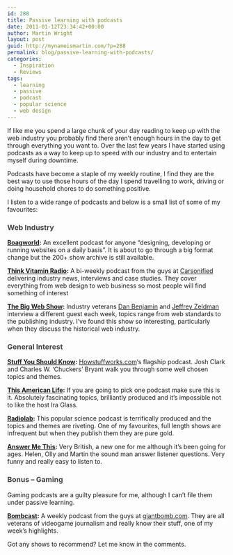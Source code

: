 ```yaml
---
id: 288
title: Passive learning with podcasts
date: 2011-01-12T23:34:42+00:00
author: Martin Wright
layout: post
guid: http://mynameismartin.com/?p=288
permalink: blog/passive-learning-with-podcasts/
categories:
  - Inspiration
  - Reviews
tags:
  - learning
  - passive
  - podcast
  - popular science
  - web design
---
```

If like me you spend a large chunk of your day reading to keep up with the web industry you probably find there aren&#8217;t enough hours in the day to get through everything you want to. Over the last few years I have started using podcasts as a way to keep up to speed with our industry and to entertain myself during downtime.

Podcasts have become a staple of my weekly routine, I find they are the best way to use those hours of the day I spend travelling to work, driving or doing household chores to do something positive.

I listen to a wide range of podcasts and below is a small list of some of my favourites:

### <span style="color: #444444;">Web Industry</span>

**<a title="Boagworld" href="http://boagworld.com/category/podcast/" target="_blank">Boagworld</a>:** An excellent podcast for anyone &#8220;designing, developing or running websites on a daily basis&#8221;. It is about to go through a big format change but the 200+ show archive is still available.

**<a title="Think Vitamin Radio" href="http://thinkvitamin.com/podcast/" target="_blank">Think Vitamin Radio</a>:** A bi-weekly podcast from the guys at <a title="Carsonified" href="http://carsonified.com/" target="_blank">Carsonified</a> delivering industry news, interviews and case studies. They cover everything from web design to web business so most people will find something of interest

**<a title="The Big Web Show" href="http://5by5.tv/bigwebshow" target="_blank">The Big Web Show</a>:** Industry veterans <a title="Dan Benjamin" href="http://danbenjamin.com/" target="_blank">Dan Benjamin</a> and <a title="Jeffrey Zeldman" href="http://zeldman.com/" target="_blank">Jeffrey Zeldman</a> interview a different guest each week, topics range from web standards to the publishing industry. I&#8217;ve found this show so interesting, particularly when they discuss the historical web industry.

### <span style="color: #444444;">General Interest</span>

**<a title="SYSK Podcast" href="http://science.howstuffworks.com/stuff-you-should-know-podcast.htm" target="_blank">Stuff You Should Know</a>:** <a title="How Stuff Works" href="http://www.howstuffworks.com" target="_blank">Howstuffworks.com</a>&#8216;s flagship podcast. Josh Clark and Charles W. &#8216;Chuckers&#8217; Bryant walk you through some well chosen topics and themes.

**<a title="This American Life" href="http://www.thisamericanlife.org/podcast" target="_blank">This American Life</a>:** If you are going to pick one podcast make sure this is it. Absolutely fascinating topics, brilliantly produced and it&#8217;s impossible not to like the host Ira Glass.

**<a title="WNYC's Radiolab" href="http://www.radiolab.org/series/podcasts/" target="_blank">Radiolab</a>:** This popular science podcast is terrifically produced and the topics and themes are riveting. One of my favourites, full length shows are infrequent but when they publish them they are pure gold.

**<a title="Answer Me This" href="http://answermethis.wordpress.com/" target="_blank">Answer Me This</a>:** Very British, a new one for me although it&#8217;s been going for ages. Helen, Olly and Martin the sound man answer listener questions. Very funny and really easy to listen to.

### <span style="color: #444444;">Bonus &#8211; Gaming</span>

Gaming podcasts are a guilty pleasure for me, although I can&#8217;t file them under passive learning.

**<a title="Bombcast" href="http://www.giantbomb.com/podcast/" target="_blank">Bombcast</a>:** A weekly podcast from the guys at <a title="Giantbomb.com" href="http://www.giantbomb.com" target="_blank">giantbomb.com</a>. They are all veterans of videogame journalism and really know their stuff, one of my week&#8217;s highlights.

Got any shows to recommend? Let me know in the comments.